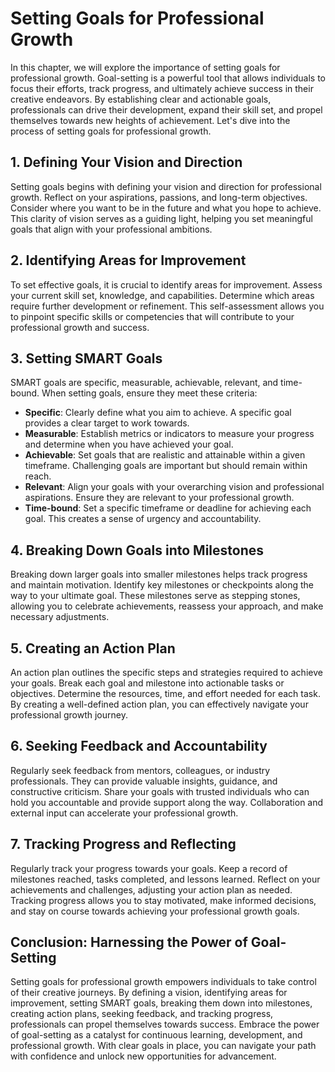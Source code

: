 Setting Goals for Professional Growth
==============================================

In this chapter, we will explore the importance of setting goals for professional growth. Goal-setting is a powerful tool that allows individuals to focus their efforts, track progress, and ultimately achieve success in their creative endeavors. By establishing clear and actionable goals, professionals can drive their development, expand their skill set, and propel themselves towards new heights of achievement. Let's dive into the process of setting goals for professional growth.

1\. **Defining Your Vision and Direction**
-----------------------------------------

Setting goals begins with defining your vision and direction for professional growth. Reflect on your aspirations, passions, and long-term objectives. Consider where you want to be in the future and what you hope to achieve. This clarity of vision serves as a guiding light, helping you set meaningful goals that align with your professional ambitions.

2\. **Identifying Areas for Improvement**
----------------------------------------

To set effective goals, it is crucial to identify areas for improvement. Assess your current skill set, knowledge, and capabilities. Determine which areas require further development or refinement. This self-assessment allows you to pinpoint specific skills or competencies that will contribute to your professional growth and success.

3\. **Setting SMART Goals**
--------------------------

SMART goals are specific, measurable, achievable, relevant, and time-bound. When setting goals, ensure they meet these criteria:

* **Specific**: Clearly define what you aim to achieve. A specific goal provides a clear target to work towards.
* **Measurable**: Establish metrics or indicators to measure your progress and determine when you have achieved your goal.
* **Achievable**: Set goals that are realistic and attainable within a given timeframe. Challenging goals are important but should remain within reach.
* **Relevant**: Align your goals with your overarching vision and professional aspirations. Ensure they are relevant to your professional growth.
* **Time-bound**: Set a specific timeframe or deadline for achieving each goal. This creates a sense of urgency and accountability.

4\. **Breaking Down Goals into Milestones**
------------------------------------------

Breaking down larger goals into smaller milestones helps track progress and maintain motivation. Identify key milestones or checkpoints along the way to your ultimate goal. These milestones serve as stepping stones, allowing you to celebrate achievements, reassess your approach, and make necessary adjustments.

5\. **Creating an Action Plan**
------------------------------

An action plan outlines the specific steps and strategies required to achieve your goals. Break each goal and milestone into actionable tasks or objectives. Determine the resources, time, and effort needed for each task. By creating a well-defined action plan, you can effectively navigate your professional growth journey.

6\. **Seeking Feedback and Accountability**
------------------------------------------

Regularly seek feedback from mentors, colleagues, or industry professionals. They can provide valuable insights, guidance, and constructive criticism. Share your goals with trusted individuals who can hold you accountable and provide support along the way. Collaboration and external input can accelerate your professional growth.

7\. **Tracking Progress and Reflecting**
---------------------------------------

Regularly track your progress towards your goals. Keep a record of milestones reached, tasks completed, and lessons learned. Reflect on your achievements and challenges, adjusting your action plan as needed. Tracking progress allows you to stay motivated, make informed decisions, and stay on course towards achieving your professional growth goals.

Conclusion: Harnessing the Power of Goal-Setting
------------------------------------------------

Setting goals for professional growth empowers individuals to take control of their creative journeys. By defining a vision, identifying areas for improvement, setting SMART goals, breaking them down into milestones, creating action plans, seeking feedback, and tracking progress, professionals can propel themselves towards success. Embrace the power of goal-setting as a catalyst for continuous learning, development, and professional growth. With clear goals in place, you can navigate your path with confidence and unlock new opportunities for advancement.
